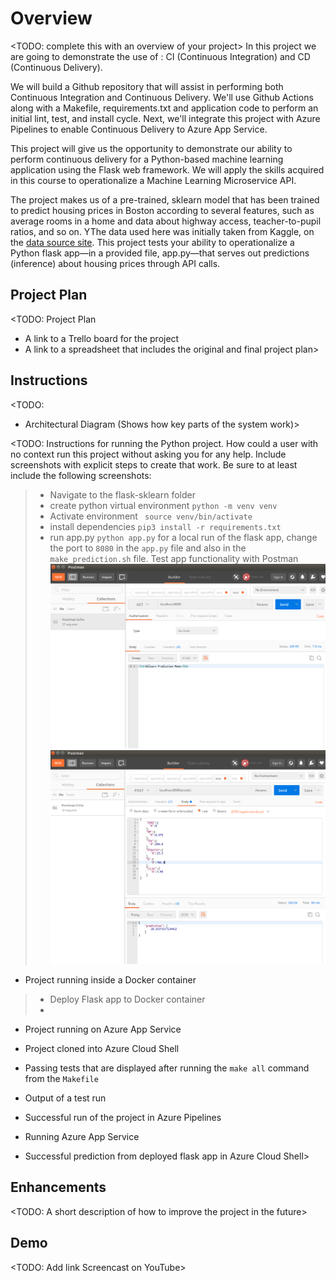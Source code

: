 # Overview

<TODO: complete this with an overview of your project>
In this project we are going to demonstrate the use of : CI (Continuous Integration) and CD (Continuous Delivery).

We will build a Github repository that will assist in performing both Continuous Integration and Continuous Delivery. We'll use Github Actions along with a Makefile, requirements.txt and application code to perform an initial lint, test, and install cycle. Next, we'll integrate this project with Azure Pipelines to enable Continuous Delivery to Azure App Service.


This project will give us the opportunity to demonstrate our ability to perform continuous delivery for a Python-based machine learning application using the Flask web framework. We will apply the skills acquired in this course to operationalize a Machine Learning Microservice API.

The project makes us of a pre-trained, sklearn model that has been trained to predict housing prices in Boston according to several features, such as average rooms in a home and data about highway access, teacher-to-pupil ratios, and so on. YThe data used here was initially taken from Kaggle, on the [data source site](https://www.kaggle.com/c/boston-housing). This project tests your ability to operationalize a Python flask app—in a provided file, app.py—that serves out predictions (inference) about housing prices through API calls.

## Project Plan
<TODO: Project Plan

* A link to a Trello board for the project
* A link to a spreadsheet that includes the original and final project plan>

## Instructions

<TODO:  
* Architectural Diagram (Shows how key parts of the system work)>

<TODO:  Instructions for running the Python project.  How could a user with no context run this project without asking you for any help.  Include screenshots with explicit steps to create that work. Be sure to at least include the following screenshots:

 > - Navigate to the flask-sklearn folder
 > - create python virtual environment `python -m venv venv`
 > - Activate environment ` source venv/bin/activate`
 > - install dependencies ` pip3 install -r requirements.txt `
 > - run app.py `python app.py` for a local run of the flask app, change the port to `8080` in the `app.py` file and also in the `make_prediction.sh` file.
 >  Test app functionality with Postman 
 ![get](screenshots/flaskapp_get.png) ![post](screenshots/flaskapp_post.png)


* Project running inside a Docker container
> - Deploy Flask app to Docker container
> - 
* Project running on Azure App Service

* Project cloned into Azure Cloud Shell

* Passing tests that are displayed after running the `make all` command from the `Makefile`

* Output of a test run

* Successful run of the project in Azure Pipelines

* Running Azure App Service

* Successful prediction from deployed flask app in Azure Cloud Shell> 

## Enhancements

<TODO: A short description of how to improve the project in the future>

## Demo 

<TODO: Add link Screencast on YouTube>


